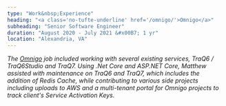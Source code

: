 ```yaml
---
type: "Work&nbsp;Experience"
heading: "<a class='no-tufte-underline' href='/omnigo/'>Omnigo</a>"
subheading: "Senior Software Engineer"
duration: "August 2020 - July 2021 &#x00B7; 1 yr"
location: "Alexandria, VA"
---
```


<a class="no-tufte-underline" href="/omnigo/"><i class="fa fa-info-circle" aria-hidden="true"/></a> The <a href="https://omnigo.com" target="_blank">Omnigo</a> job included working with several existing services, TraQ6 / TraQ6Studio and TraQ7. Using .Net Core and ASP.NET Core, Matthew assisted with maintenance on TraQ6 and TraQ7, which includes the addition of Redis Cache, while contributing to various side projects including uploads to AWS and a multi-tenant portal for Omnigo projects to track client's Service Activation Keys.
